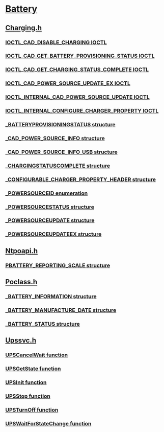 # [Battery](index.md)
## [Charging.h](../charging/index.md)
### [IOCTL_CAD_DISABLE_CHARGING IOCTL](../charging/ni-charging-ioctl_cad_disable_charging.md)
### [IOCTL_CAD_GET_BATTERY_PROVISIONING_STATUS IOCTL](../charging/ni-charging-ioctl_cad_get_battery_provisioning_status.md)
### [IOCTL_CAD_GET_CHARGING_STATUS_COMPLETE IOCTL](../charging/ni-charging-ioctl_cad_get_charging_status_complete.md)
### [IOCTL_CAD_POWER_SOURCE_UPDATE_EX IOCTL](../charging/ni-charging-ioctl_cad_power_source_update_ex.md)
### [IOCTL_INTERNAL_CAD_POWER_SOURCE_UPDATE IOCTL](../charging/ni-charging-ioctl_internal_cad_power_source_update.md)
### [IOCTL_INTERNAL_CONFIGURE_CHARGER_PROPERTY IOCTL](../charging/ni-charging-ioctl_internal_configure_charger_property.md)
### [_BATTERYPROVISIONINGSTATUS structure](../charging/ns-charging-_batteryprovisioningstatus.md)
### [_CAD_POWER_SOURCE_INFO structure](../charging/ns-charging-_cad_power_source_info.md)
### [_CAD_POWER_SOURCE_INFO_USB structure](../charging/ns-charging-_cad_power_source_info_usb.md)
### [_CHARGINGSTATUSCOMPLETE structure](../charging/ns-charging-_chargingstatuscomplete.md)
### [_CONFIGURABLE_CHARGER_PROPERTY_HEADER structure](../charging/ns-charging-_configurable_charger_property_header.md)
### [_POWERSOURCEID enumeration](../charging/ne-charging-_powersourceid.md)
### [_POWERSOURCESTATUS structure](../charging/ns-charging-_powersourcestatus.md)
### [_POWERSOURCEUPDATE structure](../charging/ns-charging-_powersourceupdate.md)
### [_POWERSOURCEUPDATEEX structure](../charging/ns-charging-_powersourceupdateex.md)
## [Ntpoapi.h](../ntpoapi/index.md)
### [PBATTERY_REPORTING_SCALE structure](../ntpoapi/ns-ntpoapi-pbattery_reporting_scale.md)
## [Poclass.h](../poclass/index.md)
### [_BATTERY_INFORMATION structure](../poclass/ns-poclass-_battery_information.md)
### [_BATTERY_MANUFACTURE_DATE structure](../poclass/ns-poclass-_battery_manufacture_date.md)
### [_BATTERY_STATUS structure](../poclass/ns-poclass-_battery_status.md)
## [Upssvc.h](../upssvc/index.md)
### [UPSCancelWait function](../upssvc/nf-upssvc-upscancelwait.md)
### [UPSGetState function](../upssvc/nf-upssvc-upsgetstate.md)
### [UPSInit function](../upssvc/nf-upssvc-upsinit.md)
### [UPSStop function](../upssvc/nf-upssvc-upsstop.md)
### [UPSTurnOff function](../upssvc/nf-upssvc-upsturnoff.md)
### [UPSWaitForStateChange function](../upssvc/nf-upssvc-upswaitforstatechange.md)
